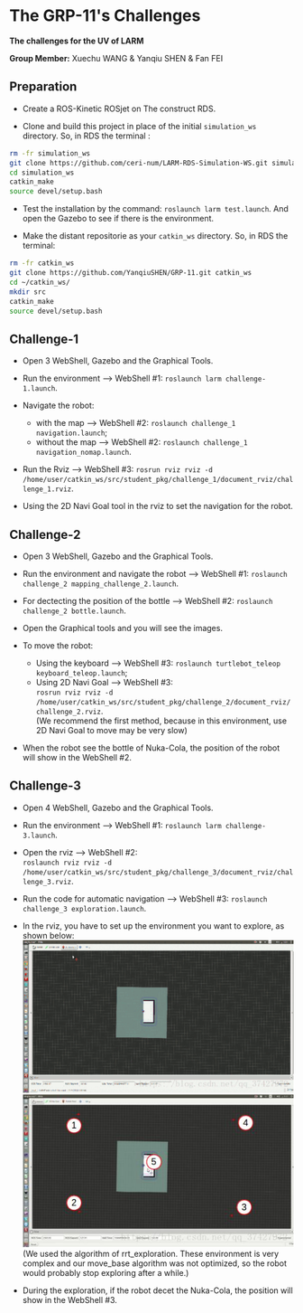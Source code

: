 The GRP-11's Challenges
===
**The challenges for the UV of LARM**  

**Group Member:** Xuechu WANG & Yanqiu SHEN & Fan FEI  

 Preparation
 ---
 * Create a ROS-Kinetic ROSjet on The construct RDS.  
 
 * Clone and build this project in place of the initial `simulation_ws` directory. So, in RDS the terminal :  
 
 ```bash
 rm -fr simulation_ws
 git clone https://github.com/ceri-num/LARM-RDS-Simulation-WS.git simulation_ws
 cd simulation_ws
 catkin_make
 source devel/setup.bash
 ```
 
 * Test the installation by the command: `roslaunch larm test.launch`. And open the Gazebo to see if there is the environment.  

 * Make the distant repositorie as your `catkin_ws` directory. So, in RDS the terminal:  
 
 ```bash
 rm -fr catkin_ws
 git clone https://github.com/YanqiuSHEN/GRP-11.git catkin_ws
 cd ~/catkin_ws/
 mkdir src
 catkin_make
 source devel/setup.bash
 ```
 
 Challenge-1
 ---
 * Open 3 WebShell, Gazebo and the Graphical Tools.  
 
 * Run the environment --> WebShell #1: `roslaunch larm challenge-1.launch`.  
 
 * Navigate the robot:  
   * with the map --> WebShell #2: `roslaunch challenge_1 navigation.launch`;  
   * without the map --> WebShell #2: `roslaunch challenge_1 navigation_nomap.launch`.  
  
 * Run the Rviz --> WebShell #3: `rosrun rviz rviz -d /home/user/catkin_ws/src/student_pkg/challenge_1/document_rviz/challenge_1.rviz`.
 
 * Using the 2D Navi Goal tool in the rviz to set the navigation for the robot.
 
 Challenge-2
 ---
 * Open 3 WebShell, Gazebo and the Graphical Tools.  
 
 * Run the environment and navigate the robot -->  WebShell #1: `roslaunch challenge_2 mapping_challenge_2.launch`.  
 
 * For dectecting the position of the bottle --> WebShell #2: `roslaunch challenge_2 bottle.launch`.  
 
 * Open the Graphical tools and you will see the images. 
 
 * To move the robot:  
   * Using the keyboard --> WebShell #3: `roslaunch turtlebot_teleop keyboard_teleop.launch`;  
   * Using 2D Navi Goal --> WebShell #3:  
    `rosrun rviz rviz -d /home/user/catkin_ws/src/student_pkg/challenge_2/document_rviz/challenge_2.rviz`.  
    (We recommend the first method, because in this environment, use 2D Navi Goal to move may be very slow)  
 
 * When the robot see the bottle of Nuka-Cola, the position of the robot will show in the WebShell #2. 
 
 Challenge-3
 ---
 * Open 4 WebShell, Gazebo and the Graphical Tools.
 
 * Run the environment --> WebShell #1: `roslaunch larm challenge-3.launch`.
 
 * Open the rviz --> WebShell #2:   
  `roslaunch rviz rviz -d /home/user/catkin_ws/src/student_pkg/challenge_3/document_rviz/challenge_3.rviz`.
  
 * Run the code for automatic navigation --> WebShell #3: `roslaunch challenge_3 exploration.launch`.
 
 * In the rviz, you have to set up the environment you want to explore, as shown below:  
   ![Image text](https://github.com/YanqiuSHEN/GRP-11/blob/main/img-folder/set%20points.gif)
   ![Image text](https://github.com/YanqiuSHEN/GRP-11/blob/main/img-folder/the%20sequence%20of%20points.png)  
   (We used the algorithm of rrt_exploration. These environment is very complex and our move_base algorithm was not optimized, so the robot would probably stop exploring after a while.)
   
 * During the exploration, if the robot decet the Nuka-Cola, the position will show in the WebShell #3.
 

